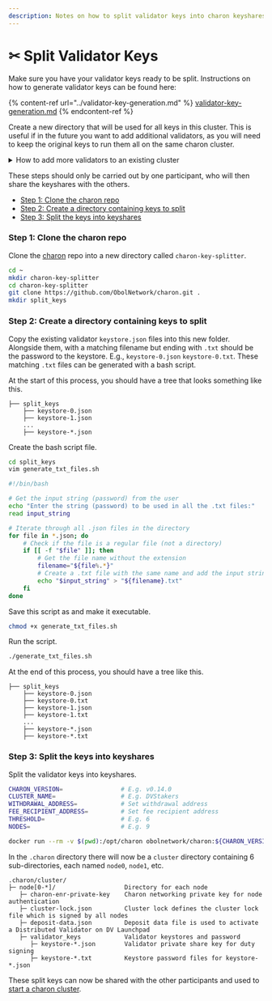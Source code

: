 ```yaml
---
description: Notes on how to split validator keys into charon keyshares.
---
```


# ✂ Split Validator Keys

Make sure you have your validator keys ready to be split. Instructions on how to generate validator keys can be found here:

{% content-ref url="../validator-key-generation.md" %}
[validator-key-generation.md](../validator-key-generation.md)
{% endcontent-ref %}

Create a new directory that will be used for all keys in this cluster. This is useful if in the future you want to add additional validators, as you will need to keep the original keys to run them all on the same charon cluster.

<details>

<summary>How to add more validators to an existing cluster</summary>

To add more keys, add the additional keys to the existing keys in the `split_keys` directory, repeating [Step 2](split-validator-keys.md#step-2-create-a-directory-containing-keys-to-split) and [Step 3](split-validator-keys.md#step-3-split-the-keys-into-keyshares).

Before.

```
├── split_keys
    ├── keystore-0.json        # Two existing validator keys
    ├── keystore-0.txt
    ├── keystore-1.json
    ├── keystore-1.txt
```

After.

```
├── split_keys
    ├── keystore-0.json        # Two existing validator keys
    ├── keystore-0.txt
    ├── keystore-1.json
    ├── keystore-1.txt
    ├── keystore-2.json        # Two new validator keys
    ├── keystore-2.txt
    ├── keystore-3.json
    ├── keystore-3.txt
```

</details>

These steps should only be carried out by one participant, who will then share the keyshares with the others.

* [Step 1: Clone the charon repo](split-validator-keys.md#step-1-clone-the-charon-repo)
* [Step 2: Create a directory containing keys to split](split-validator-keys.md#step-2-create-a-directory-containing-keys-to-split)
* [Step 3: Split the keys into keyshares](split-validator-keys.md#step-3-split-the-keys-into-keyshares)

### Step 1: Clone the charon repo

Clone the [charon](https://github.com/ObolNetwork/charon) repo into a new directory called `charon-key-splitter`.

```bash
cd ~
mkdir charon-key-splitter
cd charon-key-splitter
git clone https://github.com/ObolNetwork/charon.git .
mkdir split_keys
```

### Step 2: Create a directory containing keys to split

Copy the existing validator `keystore.json` files into this new folder. Alongside them, with a matching filename but ending with `.txt` should be the password to the keystore. E.g., `keystore-0.json` `keystore-0.txt`. These matching `.txt` files can be generated with a bash script.

At the start of this process, you should have a tree that looks something like this.

```
├── split_keys
    ├── keystore-0.json
    ├── keystore-1.json
    ...
    ├── keystore-*.json
```

Create the bash script file.

```bash
cd split_keys
vim generate_txt_files.sh
```

```bash
#!/bin/bash

# Get the input string (password) from the user
echo "Enter the string (password) to be used in all the .txt files:"
read input_string

# Iterate through all .json files in the directory
for file in *.json; do
    # Check if the file is a regular file (not a directory)
    if [[ -f "$file" ]]; then
        # Get the file name without the extension
        filename="${file%.*}"
        # Create a .txt file with the same name and add the input string to it
        echo "$input_string" > "${filename}.txt"
    fi
done
```

Save this script as and make it executable.

```bash
chmod +x generate_txt_files.sh
```

Run the script.

```bash
./generate_txt_files.sh
```

At the end of this process, you should have a tree like this.

```
├── split_keys
    ├── keystore-0.json
    ├── keystore-0.txt
    ├── keystore-1.json
    ├── keystore-1.txt
    ...
    ├── keystore-*.json
    ├── keystore-*.txt
```

### Step 3: Split the keys into keyshares

Split the validator keys into keyshares.

```bash
CHARON_VERSION=                # E.g. v0.14.0
CLUSTER_NAME=                  # E.g. DVStakers
WITHDRAWAL_ADDRESS=            # Set withdrawal address
FEE_RECIPIENT_ADDRESS=         # Set fee recipient address
THRESHOLD=                     # E.g. 6
NODES=                         # E.g. 9                

docker run --rm -v $(pwd):/opt/charon obolnetwork/charon:${CHARON_VERSION} create cluster --name="${CLUSTER_NAME}" --withdrawal-addresses="${WITHDRAWAL_ADDRESS}" --fee-recipient-addresses="${FEE_RECIPIENT_ADDRESS}" --split-existing-keys --split-keys-dir=/opt/charon/split_keys --threshold ${THRESHOLD} --nodes ${NODES}
```

In the `.charon` directory there will now be a `cluster` directory containing 6 sub-directories, each named `node0`, `node1`, etc.&#x20;

```
.charon/cluster/
├─ node[0-*]/                   Directory for each node
   ├─ charon-enr-private-key    Charon networking private key for node authentication
   ├─ cluster-lock.json         Cluster lock defines the cluster lock file which is signed by all nodes
   ├─ deposit-data.json         Deposit data file is used to activate a Distributed Validator on DV Launchpad
   ├─ validator_keys            Validator keystores and password
      ├─ keystore-*.json        Validator private share key for duty signing
      ├─ keystore-*.txt         Keystore password files for keystore-*.json
```

These split keys can now be shared with the other participants and used to [start a charon cluster](./).

